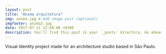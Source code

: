 ```yaml
---
layout: post
title: "Anima arquitetura"
img: anima.jpg # Add image post (optional)
imgfooter: anima2.jpg	
date: 2017-07-11 12:50:00 +0300
description: You’ll find this post in your `_posts` directory. Go ahead and edit it and re-build the site to see your changes. # Add post description (optional)
---
```

Visual Identity project made for an architecture studio based in São Paulo.
